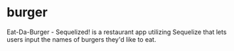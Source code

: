 # burger
Eat-Da-Burger - Sequelized! is a restaurant app utilizing Sequelize that lets users input the names of burgers they'd like to eat.
